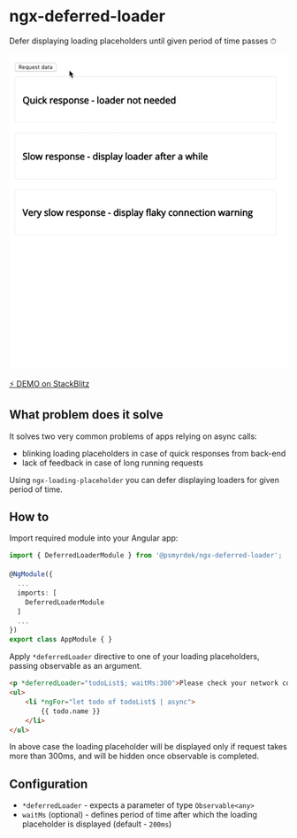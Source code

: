 # ngx-deferred-loader

Defer displaying loading placeholders until given period of time passes ⏱

![](docs/demo.gif)

[⚡️  DEMO on StackBlitz](https://stackblitz.com/edit/angular-grfyy1)

## What problem does it solve

It solves two very common problems of apps relying on async calls:
* blinking loading placeholders in case of quick responses from back-end
* lack of feedback in case of long running requests

Using `ngx-loading-placeholder` you can defer displaying loaders for given period of time.

## How to

Import required module into your Angular app:

```ts
import { DeferredLoaderModule } from '@psmyrdek/ngx-deferred-loader';

@NgModule({
  ...
  imports: [
    DeferredLoaderModule
  ]
  ...
})
export class AppModule { }
```

Apply `*deferredLoader` directive to one of your loading placeholders, passing observable as an argument.

```html
<p *deferredLoader="todoList$; waitMs:300">Please check your network connection...</p>
<ul>
    <li *ngFor="let todo of todoList$ | async">
        {{ todo.name }}
    </li>
</ul>
```

In above case the loading placeholder will be displayed only if request takes more than 300ms, and will be hidden once observable is completed.

## Configuration

* `*deferredLoader` - expects a parameter of type `Observable<any>`
* `waitMs` (optional) - defines period of time after which the loading placeholder is displayed (default - `200ms`)